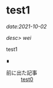 # test1

*date:2021-10-02*

*desc> wei*

test1<footer class="post-footer">&#8718;</footer><nav class="post-recent"><dl><dt>前に出た記事</dt><dd><a href="tset0">test0</a></dd></dl></nav>